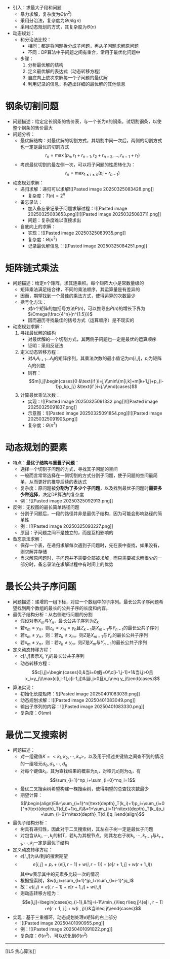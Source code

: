 - 引入：求最大子段和问题
	- 暴力求解，复杂度为$\Theta(n^2)$
	- 采用分治法，复杂度为$\Theta(n\lg n)$
	- 采用动态规划的方式，其复杂度为$\Theta(n)$
- 动态规划：
	- 和分治法比较：
		- 相同：都是将问题拆分成子问题，再从子问题求解原问题
		- 不同：DP算法中子问题之间有重合，常用于最优化问题中
	- 步骤：
		1. 分析最优解的结构
		2. 定义最优解的表达式（动态转移方程）
		3. 自底向上依次求解每一个子问题的最优解
		4. 利用记录的信息，构造出详细的最优解的其他信息
# 钢条切割问题
- 问题描述：给定定长钢条的售价表，与一个长为n的钢条。试切割钢条，以使整个钢条的售价最大
- 问题分析：
	- 最优解结构：对最优解的切割方式，其切割中间一次后，两侧的切割方式也一定是最优的切割方式$$r_n=\max(p_n,r_1+r_{n-1},r_2+r_{n-2},...,r_{n-1}+r_1)$$
	- 考虑最优切割的最左侧一次，可以将子问题的性质转化为：$$r_n=\max_{1\leq i\leq n}(p_i+r_{n-1})$$
- 动态规划求解：
	- 递归求解：递归可以求解![[Pasted image 20250325083428.png]]
		- 复杂度：$T(n)=2^n$
	- 备忘录法：
		- 加入备忘录记录子问题求解过程：![[Pasted image 20250325083653.png]]![[Pasted image 20250325083711.png]]
		- 问题：复杂度难以直接求出
	- 自底向上的求解：
		- 实现：![[Pasted image 20250325083935.png]]
		- 复杂度：$\Theta(n^2)$
		- 记录最优解信息：![[Pasted image 20250325084251.png]]
# 矩阵链式乘法
- 问题描述：给定n个矩阵，求其连乘积。每个矩阵大小是常数量级的
	- 矩阵乘法满足结合律，不同的乘法顺序，其运算量是有差异的
	- 因而，期望找到一个最佳的乘法方式，使得运算的次数最少
	- 括号化方法：
		- 对$n$个矩阵的加括号方法$P(n)$，可以推导出$P(n)$的增长下界为$\Omega(\frac{4^n}{n^{1.5}})$
		- 因而遍历寻找最佳的括号方式（运算顺序）是不现实的
- 动态规划求解：
	1. 寻找最优解的结构
		- 对最优解的一个切割方式，其两侧子问题也一定是最优的运算顺序
		- 证明：采用反证法
	2. 定义动态转移方程：
		- 对$A_iA_{i+1}...A_j$的矩阵序列，其乘法次数的最小值记为$m[i,j]$，$p_i$为矩阵$A_i$的列数
		- 则有：$$m[i,j]\begin{cases}0 &\text{if }i=j,\\\min\{m[i,k]+m[k+1,j]+p_{i-1}p_kp_j\} &\text{if }i<j.\\\end{cases}$$
	3. 计算最优乘法次数：
		- 实现：![[Pasted image 20250325091332.png]]![[Pasted image 20250325091837.png]]
		- 示意图：![[Pasted image 20250325091854.png]]![[Pasted image 20250325091905.png]]
		- 复杂度：$\Theta(n^3)$
# 动态规划的要素
- 特点：**最优子结构**与**重叠子问题**：
	- 选择一个切割子问题的方式，寻找其子问题的空间
	- 一般而言常常选择在一侧切割的方式分割子问题，使子问题的空间最简单，从而更好的推导后续的表达式
	- 复杂度：原问题被**分割为了多少个子问题**，以及找到最优子问题时**需要多少种选择**，决定DP算法的复杂度
	- 例：![[Pasted image 20250325092913.png]]
- 反例：无权图的最长简单路径问题
	- 分割子问题后，一段的路径并非是最优子结构，因为可能会影响路径的简单性
	- 例：![[Pasted image 20250325093227.png]]
	- 原因：子问题之间不是独立的，而是互相影响的
- 备忘录法求解：
	- 保存一个表，在递归求解每次遇到子问题时，先在表中查找，如果没有，则求解并存储
	- 当求解原问题时，子问题并不需要全部被求解，而只需要被求解很少的一部分时，备忘录法在求解过程中有时间上的优势
# 最长公共子序问题
- 问题描述：递增的一组下标，对应一个数组中的子序列。最长公共子序问题希望找到两个数组的最长的公共子序的长度和内容。
- 最优子结构分析：从右侧进行问题的分割
	- 假设对串$X_m$与$Y_n$，最长公共子序列为$Z_k$
	- 若$x_m = y_n$，则$z_k = x_m = y_n$且$Z_{k−1}$是$X_{m-1}$与$Y_{n-1}$的最长公共子序列
	- 若$x_m \neq y_n$，则：若$z_k \neq x_m$，则$Z$是$X_{m-1}$与$Y_{n}$的最长公共子序列
	- 若$x_m \neq y_n$，则：若$z_k \neq y_n$，则$Z$是$X_{m}$与$Y_{n-1}$的最长公共子序列
- 定义动态转移方程：
	- $c[i,j]$表示$X_i,Y_j$的最长公共子序列
	- 动态转移方程：$$c[i,j]=\begin{cases}0,&当i=0或j=0\\c[i-1,j-1]+1&当i,j>0且x_i=y_j\\\max(c[i,j-1],c[i-1,j])&当i,j>0且x_i\neq y_j\\\end{cases}$$
- 算法实现：
	- 初始化长度矩阵：![[Pasted image 20250401083039.png]]
	- 动态规划求解：![[Pasted image 20250401083049.png]]
	- 输出子序列的内容：![[Pasted image 20250401083330.png]]
	- 复杂度：$\Theta(mn)$
# 最优二叉搜索树
- 问题描述：
	- 对一组键值$K=<k_1,k_2,\cdots,k_n>$，以及用于描述关键值之间查不到的情况的一组哑元$d_0,d_1,\cdots,d_n$
	- 对每个键值$k_i$，其为查找结果的概率为$p_i$，对哑元$d_i$则为$q_i$，有$$\sum_{i=1}^np_i+\sum_{i=0}^nq_i=1$$
	- 最优二叉搜索树希望构建一棵搜索树，使得期望的总查找次数最少
	- 期望计算：$$\begin{align}E&=\sum_{i=1}^n(\text{depth}_T(k_i)+1)p_i+\sum_{i=0}^n(\text{depth}_T(d_i)+1)q_i\\&=1+\sum_{i=1}^n\text{depth}_T(k_i)p_i+\sum_{i=0}^n\text{depth}_T(d_i)q_i\end{align}$$
- 最优子结构分析：
	- 树具有递归性，因此对于二叉搜索树，其左右子树一定是最优子问题
	- 对包含从$k_i,\cdots,k_j$的树$T$，若$k_r$为其根节点，则其左右子树$k_i,\cdots,k_{r-1}$与$k_{r+1},\cdots,k_j$一定是最优子结构
- 定义动态转移方程：
	- $e[i,j]$为从$i$到$j$的搜索期望
	- $$e[i , j ] = p_r + (e[i , r − 1] + w(i , r − 1))+ (e[r + 1, j ] + w(r + 1, j))$$其中w表示其中的元素多比较一次的情况
	- 根据搜索树，$w(i,j)=\sum_{l=1}^jp_l+\sum_{l=i-1}^jq_l$
	- 故：$e(i , j) = e[i , r − 1] + e[r + 1, j ] + w(i , j)$
	- 则动态转移方程为：$$e[i,j]=\begin{cases}q_{i-1},&当j=i-1\\\min_{i\leq r\leq j}\{e[i , r − 1]
+e[r + 1, j ] + w(i , j)\}&当i\leq j\\\end{cases}$$
- 实现：基于三重循环，动态规划处理$e$矩阵的右上部分
	- ![[Pasted image 20250401090955.png]]
	- 例：![[Pasted image 20250401091022.png]]
	- 复杂度：$\Theta(n^3)$，可以优化到$\Theta(n^2)$
---
[[L5 贪心算法]]